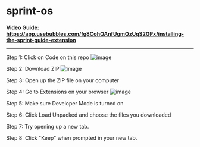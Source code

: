 # sprint-os

<b>Video Guide: https://app.usebubbles.com/fg8CohQAnfUgmQzUqS2GPx/installing-the-sprint-guide-extension </b>

--- 

Step 1: Click on Code on this repo 
![image](https://github.com/Co-Lab-You-Belong-in-Tech/sprint-os/assets/4635815/39bcd268-2a59-4de8-a2f2-3a69d82405d8)

Step 2: Download ZIP
![image](https://github.com/Co-Lab-You-Belong-in-Tech/sprint-os/assets/4635815/f6a3dece-ba12-4ddd-abef-192e630e06c0)

Step 3: Open up the ZIP file on your computer

Step 4: Go to Extensions on your browser
![image](https://github.com/Co-Lab-You-Belong-in-Tech/sprint-os/assets/4635815/2a81e61c-3ab0-45d9-a0af-f8b991b19de2)

Step 5: Make sure Developer Mode is turned on 

Step 6: Click Load Unpacked and choose the files you downloaded 

Step 7: Try opening up a new tab. 

Step 8: Click "Keep" when prompted in your new tab. 
